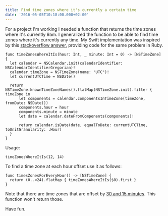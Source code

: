 ```yaml
---
title: Find time zones where it's currently a certain time
date: '2016-05-05T10:18:00.000+02:00'
---
```


For a project I'm working I needed a function that returns the time zones where it's currently 9am. I generalized the function to be able to find time zones where it's currently any time. My Swift implementation was inspired by this [stackoverflow answer][], providing code for the same problem in Ruby.

[stackoverflow answer]: http://stackoverflow.com/a/36284082/1555903

    func timeZonesWhereItIs(hour: Int, _ minute: Int = 0) -> [NSTimeZone] {
      let calendar = NSCalendar.init(calendarIdentifier: NSCalendarIdentifierGregorian)!
      calendar.timeZone = NSTimeZone(name: "UTC")!
      let currentUTCTime = NSDate()

      return NSTimeZone.knownTimeZoneNames().flatMap(NSTimeZone.init).filter { timeZone in
          let components = calendar.componentsInTimeZone(timeZone, fromDate: NSDate())
          components.hour = hour
          components.minute = minute
          let date = calendar.dateFromComponents(components)!

          return calendar.isDate(date, equalToDate: currentUTCTime, toUnitGranularity: .Hour)
      }
    }

Usage:

    timeZonesWhereItIs(12, 14)

To find a time zone at each hour offset use it as follows:

    func timesZonesForEveryHour() -> [NSTimeZone] {
      return (0..<24).flatMap { timeZonesWhereItIs($0).first }
    }

Note that there are time zones that are offset by [30 and 15 minutes][]. This function won't return those.

[30 and 15 minutes]: https://en.wikipedia.org/wiki/List_of_UTC_time_offsets

Have fun.

